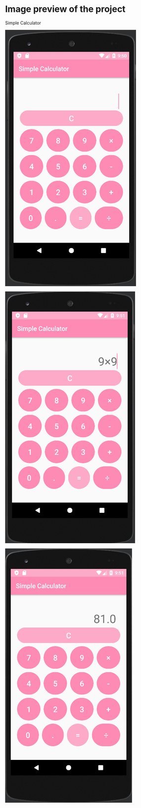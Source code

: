 # Image preview of the project

Simple Calculator

![](img/empty.png)

![](img/value.png)

![](img/answer.png)
